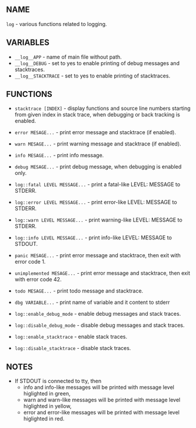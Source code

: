 ## NAME

`log` - various functions related to logging.

## VARIABLES
* `__log__APP` - name of main file without path.
* `__log__DEBUG` - set to yes to enable printing of debug messages and stacktraces.
* `__log__STACKTRACE` - set to yes to enable printing of stacktraces.

## FUNCTIONS

* `stacktrace [INDEX]` - display functions and source line numbers starting
from given index in stack trace, when debugging or back tracking is enabled.

* `error MESAGE...` - print error message and stacktrace (if enabled).

* `warn MESAGE...` - print warning message and stacktrace (if enabled).

* `info MESAGE...` - print info message.

* `debug MESAGE...` - print debug message, when debugging is enabled only.

* `log::fatal LEVEL MESSAGE...` - print a fatal-like LEVEL: MESSAGE to STDERR.

* `log::error LEVEL MESSAGE...` - print error-like LEVEL: MESSAGE to STDERR.

* `log::warn LEVEL MESSAGE...` - print warning-like LEVEL: MESSAGE to STDERR.

* `log::info LEVEL MESSAGE...` - print info-like LEVEL: MESSAGE to STDOUT.

* `panic MESAGE...` - print error message and stacktrace, then exit with error code 1.

* `unimplemented MESAGE...` - print error message and stacktrace, then exit with error code 42.

* `todo MESAGE...` - print todo message and stacktrace.

* `dbg VARIABLE...` - print name of variable and it content to stderr

* `log::enable_debug_mode` - enable debug messages and stack traces.

* `log::disable_debug_mode` - disable debug messages and stack traces.

* `log::enable_stacktrace` - enable stack traces.

* `log::disable_stacktrace` - disable stack traces.

## NOTES

- If STDOUT is connected to tty, then
  * info and info-like messages will be printed with message level higlighted in green,
  * warn and warn-like messages will be printed with message level higlighted in yellow,
  * error and error-like messages will be printed with message level higlighted in red.
